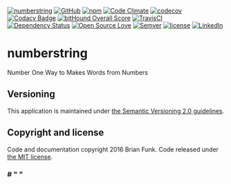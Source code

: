 [![numberstring](https://img.shields.io/badge/numberstring-%23%20%22%20%22-brightgreen.svg)](https://github.com/brianfunk/numberstring)
[![GitHub](https://img.shields.io/github/release/brianfunk/numberstring.svg?maxAge=2592000)](https://github.com/brianfunk/numberstring)
[![npm](https://img.shields.io/npm/v/numberstring.svg?maxAge=2592000)](https://www.npmjs.com/package/numberstring)
[![Code Climate](https://codeclimate.com/repos/57ddda322e9d4f14f8000f5d/badges/c29cb38ba98e57fc1708/gpa.svg)](https://codeclimate.com/repos/57ddda322e9d4f14f8000f5d/feed)
[![codecov](https://codecov.io/gh/brianfunk/numberstring/branch/dev/graph/badge.svg)](https://codecov.io/gh/brianfunk/numberstring)
[![Codacy Badge](https://api.codacy.com/project/badge/Grade/05cd7deed4da40a8abd0ac428f165e24)](https://www.codacy.com/app/bfunk/numberstring)
[![bitHound Overall Score](https://www.bithound.io/github/brianfunk/numberstring/badges/score.svg)](https://www.bithound.io/github/brianfunk/numberstring)
[![TravisCI](https://travis-ci.org/brianfunk/numberstring.svg?branch=dev)](https://travis-ci.org/brianfunk/numberstring)
[![Dependency Status](https://www.versioneye.com/user/projects/57dde680bf3e4c0034e21e94/badge.svg?style=flat-square)](https://www.versioneye.com/user/projects/57dde680bf3e4c0034e21e94)
[![Open Source Love](https://badges.frapsoft.com/os/v1/open-source.svg?v=103)](https://github.com/ellerbrock/open-source-badge/)
[![Semver](https://img.shields.io/badge/SemVer-2.0-blue.svg)](http://semver.org/spec/v2.0.0.html)
[![license](https://img.shields.io/github/license/mashape/apistatus.svg?maxAge=2592000)](https://opensource.org/licenses/MIT)
[![LinkedIn](https://img.shields.io/badge/Linked-In-blue.svg)](https://www.linkedin.com/in/brianrandyfunk)

# numberstring

Number One Way to Makes Words from Numbers

## Versioning

This application is maintained under [the Semantic Versioning 2.0 guidelines](http://semver.org/spec/v2.0.0.html).

## Copyright and license

Code and documentation copyright 2016 Brian Funk. Code released under [the MIT license](https://opensource.org/licenses/MIT).

### # " "
